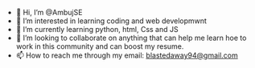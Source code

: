 - 👋 Hi, I’m @AmbujSE
- 👀 I’m interested in learning coding and web developmwnt 
- 🌱 I’m currently learning python, html, Css and JS
- 💞️ I’m looking to collaborate on anything that can help me learn hoe to work in this community and can boost my resume.
- 📫 How to reach me through my email: blastedaway94@gmail.com

<!---
AmbujSE/AmbujSE is a ✨ special ✨ repository because its `README.md` (this file) appears on your GitHub profile.
You can click the Preview link to take a look at your changes.
--->
